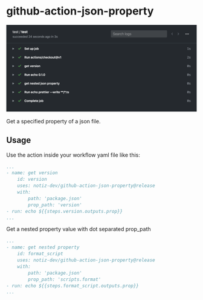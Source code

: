 
# github-action-json-property

![Banner image showing successfully executed GitHub Action](banner.png)

Get a specified property of a json file.

## Usage

Use the action inside your workflow yaml file like this:

```yaml
...
- name: get version
    id: version
    uses: notiz-dev/github-action-json-property@release
    with: 
        path: 'package.json'
        prop_path: 'version'
- run: echo ${{steps.version.outputs.prop}} 
...

```


Get a nested property value with dot separated prop_path 

```yaml
...
- name: get nested property
    id: format_script
    uses: notiz-dev/github-action-json-property@release
    with: 
        path: 'package.json'
        prop_path: 'scripts.format'
- run: echo ${{steps.format_script.outputs.prop}} 
...

```
